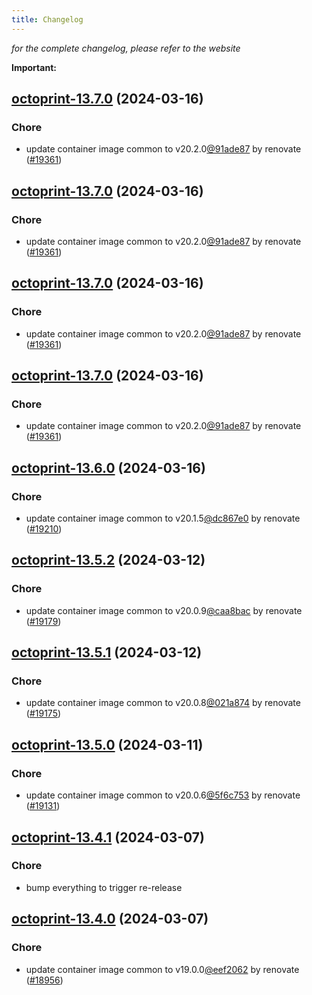 ```yaml
---
title: Changelog
---
```



*for the complete changelog, please refer to the website*

**Important:**


## [octoprint-13.7.0](https://github.com/truecharts/charts/compare/octoprint-13.6.0...octoprint-13.7.0) (2024-03-16)

### Chore



- update container image common to v20.2.0[@91ade87](https://github.com/91ade87) by renovate ([#19361](https://github.com/truecharts/charts/issues/19361))


## [octoprint-13.7.0](https://github.com/truecharts/charts/compare/octoprint-13.6.0...octoprint-13.7.0) (2024-03-16)

### Chore



- update container image common to v20.2.0[@91ade87](https://github.com/91ade87) by renovate ([#19361](https://github.com/truecharts/charts/issues/19361))


## [octoprint-13.7.0](https://github.com/truecharts/charts/compare/octoprint-13.6.0...octoprint-13.7.0) (2024-03-16)

### Chore



- update container image common to v20.2.0[@91ade87](https://github.com/91ade87) by renovate ([#19361](https://github.com/truecharts/charts/issues/19361))


## [octoprint-13.7.0](https://github.com/truecharts/charts/compare/octoprint-13.6.0...octoprint-13.7.0) (2024-03-16)

### Chore



- update container image common to v20.2.0[@91ade87](https://github.com/91ade87) by renovate ([#19361](https://github.com/truecharts/charts/issues/19361))


## [octoprint-13.6.0](https://github.com/truecharts/charts/compare/octoprint-13.5.2...octoprint-13.6.0) (2024-03-16)

### Chore



- update container image common to v20.1.5[@dc867e0](https://github.com/dc867e0) by renovate ([#19210](https://github.com/truecharts/charts/issues/19210))


## [octoprint-13.5.2](https://github.com/truecharts/charts/compare/octoprint-13.5.1...octoprint-13.5.2) (2024-03-12)

### Chore



- update container image common to v20.0.9[@caa8bac](https://github.com/caa8bac) by renovate ([#19179](https://github.com/truecharts/charts/issues/19179))


## [octoprint-13.5.1](https://github.com/truecharts/charts/compare/octoprint-13.5.0...octoprint-13.5.1) (2024-03-12)

### Chore



- update container image common to v20.0.8[@021a874](https://github.com/021a874) by renovate ([#19175](https://github.com/truecharts/charts/issues/19175))


## [octoprint-13.5.0](https://github.com/truecharts/charts/compare/octoprint-13.4.1...octoprint-13.5.0) (2024-03-11)

### Chore



- update container image common to v20.0.6[@5f6c753](https://github.com/5f6c753) by renovate ([#19131](https://github.com/truecharts/charts/issues/19131))


## [octoprint-13.4.1](https://github.com/truecharts/charts/compare/octoprint-13.4.0...octoprint-13.4.1) (2024-03-07)

### Chore



- bump everything to trigger re-release


## [octoprint-13.4.0](https://github.com/truecharts/charts/compare/octoprint-13.3.0...octoprint-13.4.0) (2024-03-07)

### Chore



- update container image common to v19.0.0[@eef2062](https://github.com/eef2062) by renovate ([#18956](https://github.com/truecharts/charts/issues/18956))

